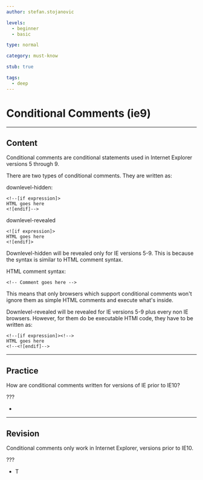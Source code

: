 ```yaml
---
author: stefan.stojanovic

levels:
  - beginner
  - basic

type: normal

category: must-know

stub: true

tags:
  - deep
---
```

# Conditional Comments (ie9)
---
## Content

Conditional comments are conditional statements used in Internet Explorer versions 5 through 9.

There are two types of conditional comments. They are written as:

downlevel-hidden:
```
<!--[if expression]>
HTML goes here
<![endif]-->
```
downlevel-revealed
```
<![if expression]>
HTML goes here
<![endif]>
```

Downlevel-hidden will be revealed only for IE versions 5-9. This is because the syntax is similar to HTML comment syntax.

HTML comment syntax:
```
<!-- Comment goes here -->
```

This means that only browsers which support conditional comments won't ignore them as simple HTML comments and execute what's inside. 

Downlevel-revealed will be revealed for IE versions 5-9 plus every non IE browsers. However, for them do be executable HTMl code, they have to be written as:

```
<!--[if expression]><!--> 
HTML goes here
<!--<![endif]-->
```

---
## Practice

How are conditional comments written for versions of IE prior to IE10?

???

* <!--[if IE]> HTML CODE HERE <![endif]-->


---
## Revision

Conditional comments only work in Internet Explorer, versions prior to IE10.

???
* T
